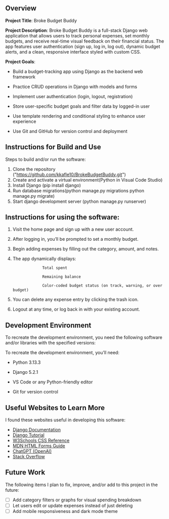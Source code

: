 ## Overview

**Project Title**: Broke Budget Buddy

**Project Description**: Broke Budget Buddy is a full-stack Django web application that allows users to track personal expenses, set monthly budgets, and receive real-time visual feedback on their financial status. The app features user authentication (sign up, log in, log out), dynamic budget alerts, and a clean, responsive interface styled with custom CSS.

**Project Goals**: 

- Build a budget-tracking app using Django as the backend web framework

- Practice CRUD operations in Django with models and forms

- Implement user authentication (login, logout, registration)

- Store user-specific budget goals and filter data by logged-in user

- Use template rendering and conditional styling to enhance user experience

- Use Git and GitHub for version control and deployment

## Instructions for Build and Use

Steps to build and/or run the software:

1. Clone the repository ("https://github.com/kkafle10/BrokeBudgetBuddy.git")
2. Create and activate a virtual environment(Python in Visual Code Studio)
3. Install Django (pip install django)
4. Run database migrations(python manage.py migrations
                           python manage.py migrate)
5. Start django development server (python manage.py runserver)


## Instructions for using the software:

1. Visit the home page and sign up with a new user account.

2. After logging in, you’ll be prompted to set a monthly budget.

3. Begin adding expenses by filling out the category, amount, and notes.

4. The app dynamically displays:

                    Total spent

                    Remaining balance

                    Color-coded budget status (on track, warning, or over budget)

5. You can delete any expense entry by clicking the trash icon.

6. Logout at any time, or log back in with your existing account.

## Development Environment 

To recreate the development environment, you need the following software and/or libraries with the specified versions:

To recreate the development environment, you’ll need:

- Python 3.13.3

- Django 5.2.1

- VS Code or any Python-friendly editor

- Git for version control

## Useful Websites to Learn More

I found these websites useful in developing this software:

- [Django Documentation](https://docs.djangoproject.com/en/5.2/)
- [Django Tutorial](https://www.youtube.com/watch?v=l0QEGvAX8rU)
- [W3Schools CSS Reference](https://www.w3schools.com/cssref/)
- [MDN HTML Forms Guide](https://developer.mozilla.org/en-US/docs/Learn/Forms)
- [ChatGPT (OpenAI)](https://chat.openai.com/)
- [Stack Overflow](https://stackoverflow.com/)

## Future Work

The following items I plan to fix, improve, and/or add to this project in the future:

* [ ] Add category filters or graphs for visual spending breakdown
* [ ] Let users edit or update expenses instead of just deleting
* [ ] Add mobile responsiveness and dark mode theme
